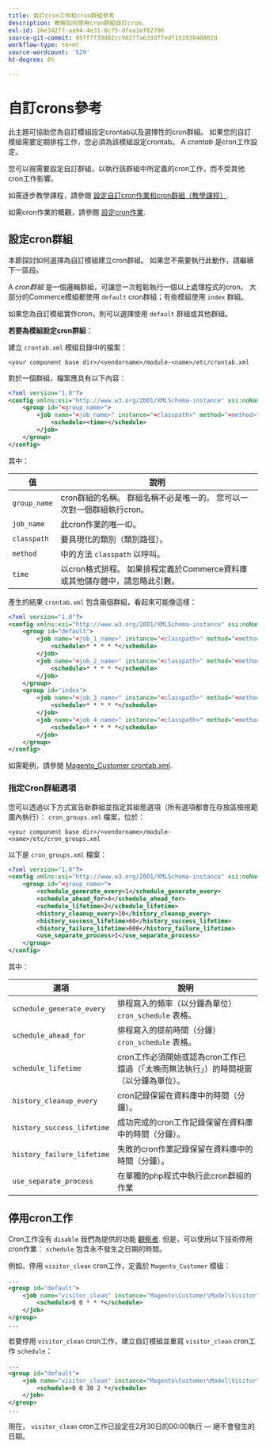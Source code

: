 ```yaml
---
title: 自訂cron工作和cron群組參考
description: 瞭解如何使用cron群組自訂cron。
exl-id: 16e342ff-aa94-4e31-8c75-dfea1ef02706
source-git-commit: 95ffff39d82cc9027fa633dffedf15193040802d
workflow-type: tm+mt
source-wordcount: '529'
ht-degree: 0%

---
```


# 自訂crons參考

此主題可協助您為自訂模組設定crontab以及選擇性的cron群組。 如果您的自訂模組需要定期排程工作，您必須為該模組設定crontab。 A _crontab_ 是cron工作設定。

您可以視需要設定自訂群組，以執行該群組中所定義的cron工作，而不受其他cron工作影響。

如需逐步教學課程，請參閱 [設定自訂cron作業和cron群組（教學課程）](custom-cron-tutorial.md).

如需cron作業的概觀，請參閱 [設定cron作業](../cli/configure-cron-jobs.md).

## 設定cron群組

本節探討如何選擇為自訂模組建立cron群組。 如果您不需要執行此動作，請繼續下一區段。

A _cron群組_ 是一個邏輯群組，可讓您一次輕鬆執行一個以上處理程式的cron。 大部分的Commerce模組都使用 `default` cron群組；有些模組使用 `index` 群組。

如果您為自訂模組實作cron，則可以選擇使用 `default` 群組或其他群組。

**若要為模組設定cron群組**：

建立 `crontab.xml` 模組目錄中的檔案：

```text
<your component base dir>/<vendorname>/module-<name>/etc/crontab.xml
```

對於一個群組，檔案應具有以下內容：

```xml
<?xml version="1.0"?>
<config xmlns:xsi="http://www.w3.org/2001/XMLSchema-instance" xsi:noNamespaceSchemaLocation="urn:magento:module:Magento_Cron:etc/crontab.xsd">
    <group id="<group_name>">
        <job name="<job_name>" instance="<classpath>" method="<method>">
            <schedule><time></schedule>
        </job>
    </group>
</config>
```

其中：

| 值 | 說明 |
|---|---|
| `group_name` | cron群組的名稱。 群組名稱不必是唯一的。 您可以一次對一個群組執行cron。 |
| `job_name` | 此cron作業的唯一ID。 |
| `classpath` | 要具現化的類別（類別路徑）。 |
| `method` | 中的方法 `classpath` 以呼叫。 |
| `time` | 以cron格式排程。 如果排程定義於Commerce資料庫或其他儲存體中，請忽略此引數。 |

產生的結果 `crontab.xml` 包含兩個群組，看起來可能像這樣：

```xml
<?xml version="1.0"?>
<config xmlns:xsi="http://www.w3.org/2001/XMLSchema-instance" xsi:noNamespaceSchemaLocation="urn:magento:module:Magento_Cron:etc/crontab.xsd">
    <group id="default">
        <job name="<job_1_name>" instance="<classpath>" method="<method_name>">
            <schedule>* * * * *</schedule>
        </job>
        <job name="<job_2_name>" instance="<classpath>" method="<method_name>">
            <schedule>* * * * *</schedule>
        </job>
    </group>
    <group id="index">
        <job name="<job_3_name>" instance="<classpath>" method="<method_name>">
            <schedule>* * * * *</schedule>
        </job>
        <job name="<job_4_name>" instance="<classpath>" method="<method_name>">
            <schedule>* * * * *</schedule>
        </job>
    </group>
</config>
```

如需範例，請參閱 [Magento_Customer crontab.xml](https://github.com/magento/magento2/blob/2.4/app/code/Magento/Customer/etc/crontab.xml).

### 指定Cron群組選項

您可以透過以下方式宣告新群組並指定其組態選項（所有選項都會在存放區檢視範圍內執行）： `cron_groups.xml` 檔案，位於：

```text
<your component base dir>/<vendorname>/module-<name>/etc/cron_groups.xml
```

以下是 `cron_groups.xml` 檔案：

```xml
<?xml version="1.0"?>
<config xmlns:xsi="http://www.w3.org/2001/XMLSchema-instance" xsi:noNamespaceSchemaLocation="urn:magento:module:Magento_Cron:etc/cron_groups.xsd">
    <group id="<group_name>">
        <schedule_generate_every>1</schedule_generate_every>
        <schedule_ahead_for>4</schedule_ahead_for>
        <schedule_lifetime>2</schedule_lifetime>
        <history_cleanup_every>10</history_cleanup_every>
        <history_success_lifetime>60</history_success_lifetime>
        <history_failure_lifetime>600</history_failure_lifetime>
        <use_separate_process>1</use_separate_process>
    </group>
</config>
```

其中：

| 選項 | 說明 |
| -------------------------- | ------------------------------------------------------------------------------------------------------ |
| `schedule_generate_every` | 排程寫入的頻率（以分鐘為單位） `cron_schedule` 表格。 |
| `schedule_ahead_for` | 排程寫入的提前時間（分鐘） `cron_schedule` 表格。 |
| `schedule_lifetime` | cron工作必須開始或認為cron工作已錯過（「太晚而無法執行」）的時間視窗（以分鐘為單位）。 |
| `history_cleanup_every` | cron記錄保留在資料庫中的時間（分鐘）。 |
| `history_success_lifetime` | 成功完成的cron工作記錄保留在資料庫中的時間（分鐘）。 |
| `history_failure_lifetime` | 失敗的cron作業記錄保留在資料庫中的時間（分鐘）。 |
| `use_separate_process` | 在單獨的php程式中執行此cron群組的作業 |

## 停用cron工作

Cron工作沒有 `disable` 我們為提供的功能 [觀察者](https://developer.adobe.com/commerce/php/development/components/events-and-observers/#observers). 但是，可以使用以下技術停用cron作業： `schedule` 包含永不發生之日期的時間。

例如，停用 `visitor_clean` cron工作，定義於 `Magento_Customer` 模組：

```xml
...
<group id="default">
    <job name="visitor_clean" instance="Magento\Customer\Model\Visitor" method="clean">
        <schedule>0 0 * * *</schedule>
    </job>
</group>
...
```

若要停用 `visitor_clean` cron工作，建立自訂模組並重寫 `visitor_clean` cron工作 `schedule`：

```xml
...
<group id="default">
    <job name="visitor_clean" instance="Magento\Customer\Model\Visitor" method="clean">
        <schedule>0 0 30 2 *</schedule>
    </job>
</group>
...
```

現在， `visitor_clean` cron工作已設定在2月30日的00:00執行 — 絕不會發生的日期。
